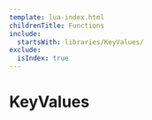 ```yaml
---
template: lua-index.html
childrenTitle: Functions
include:
  startsWith: libraries/KeyValues/
exclude:
  isIndex: true
---
```


# KeyValues
